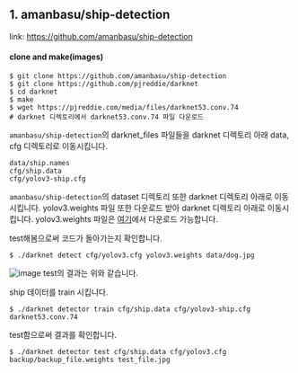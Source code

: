 ## 1. amanbasu/ship-detection

link: https://github.com/amanbasu/ship-detection

#### clone and make(images)

```
$ git clone https://github.com/amanbasu/ship-detection
$ git clone https://github.com/pjreddie/darknet
$ cd darknet
$ make
$ wget https://pjreddie.com/media/files/darknet53.conv.74
# darknet 디렉토리에서 darknet53.conv.74 파일 다운로드
```

`amanbasu/ship-detection`의 darknet_files 파일들을 darknet 디렉토리 아래 data, cfg 디렉토리로 이동시킵니다.

```
data/ship.names
cfg/ship.data
cfg/yolov3-ship.cfg
```

`amanbasu/ship-detection`의 dataset 디렉토리 또한 darknet 디렉토리 아래로 이동시킵니다.
yolov3.weights 파일 또한 다운로드 받아 darknet 디렉토리 아래로 이동시킵니다.
yolov3.weights 파일은 [여기](https://pjreddie.com/media/files/yolov3.weights)에서 다운로드 가능합니다.

test해봄으로써 코드가 돌아가는지 확인합니다.

```
$ ./darknet detect cfg/yolov3.cfg yolov3.weights data/dog.jpg
```

![image](https://user-images.githubusercontent.com/46602874/119124918-29799400-ba6c-11eb-9835-4e28b39c1ff5.png)
test의 결과는 위와 같습니다.

ship 데이터를 train 시킵니다.

```
$ ./darknet detector train cfg/ship.data cfg/yolov3-ship.cfg darknet53.conv.74
```

test함으로써 결과를 확인합니다.

```
$ ./darknet detector test cfg/ship.data cfg/yolov3.cfg backup/backup_file.weights test_file.jpg
```
